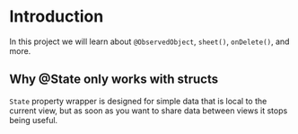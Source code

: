 # Introduction

In this project we will learn about `@ObservedObject`, `sheet()`, `onDelete()`, and more.

## Why @State only works with structs

`State` property wrapper is designed for simple data that is local to the current view, but as soon as you want to share data between views it stops being useful.

